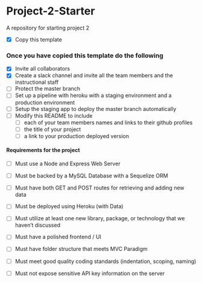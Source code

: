 # Project-2-Starter
A repository for starting project 2
- [X] Copy this template

### Once you have copied this template do the following
- [X] Invite all collaborators
- [X] Create a slack channel and invite all the team members and the instructional staff
- [ ] Protect the master branch
- [ ] Set up a pipeline with heroku with a staging environment and a production environment
- [ ] Setup the staging app to deploy the master branch automatically
- [ ] Modify this README to include 
  - [ ] each of your team members names and links to their github profiles
  - [ ] the title of your project
  - [ ] a link to your production deployed version
  
#### Requirements for the project
  
- [ ] Must use a Node and Express Web Server

- [ ] Must be backed by a MySQL Database with a Sequelize ORM  

- [ ] Must have both GET and POST routes for retrieving and adding new data

- [ ] Must be deployed using Heroku (with Data)

- [ ] Must utilize at least one new library, package, or technology that we haven’t discussed

- [ ] Must have a polished frontend / UI 

- [ ] Must have folder structure that meets MVC Paradigm

- [ ] Must meet good quality coding standards (indentation, scoping, naming)

- [ ] Must not expose sensitive API key information on the server

